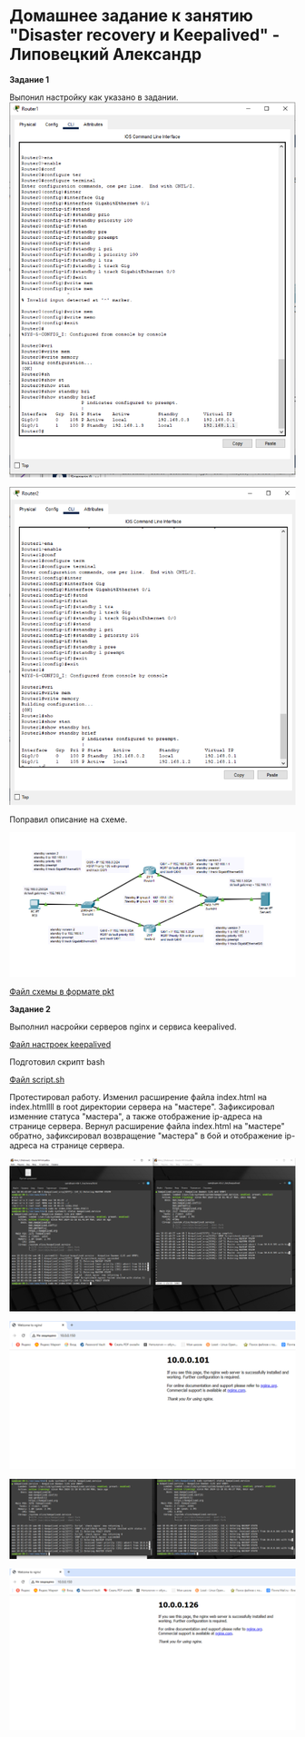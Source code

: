 # Домашнее задание к занятию "Disaster recovery и Keepalived" - Липовецкий Александр

**Задание 1**

Выпонил настройку как указано в задании.
![Настройка Router1](./Router1.png)

![Настройка Router2](./Router2.png)

Поправил описание на схеме.

![Схема после правки](./setUp1group.png)

[Файл схемы в формате pkt](./hsrp_advanced_hw.pkt)

**Задание 2**

Выполнил насройки серверов nginx и сервиса keepalived.

[Файл настроек keepalived](./keepalived.conf)

Подготовил скрипт bash

[Файл script.sh](./script.sh)

Протестировал работу.
Изменил расширение файла index.html на index.htmllll в root директории сервера на "мастере". Зафиксировал изменние статуса "мастера", а также отображение ip-адреса на странице сервера.
Вернул расширение файла index.html на "мастере" обратно, зафиксировал возвращение "мастера" в бой и отображение ip-адреса на странице сервера.

![Изменение расширения файла index.html](./ChangHtml_1.png)

![Результат в браузере после изменения](./ChangHtml_1_br.png)

![Изменение расширения файла index.html на правильное](./ChangHtml_2_back.png)

![Результат в брацзере после возврата названия файла к правильному](./ChangHtml_2_back_br.png)

